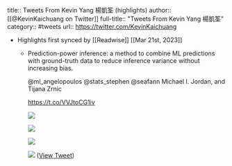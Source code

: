 title:: Tweets From Kevin Yang 楊凱筌 (highlights)
author:: [[@KevinKaichuang on Twitter]]
full-title:: "Tweets From Kevin Yang 楊凱筌"
category:: #tweets
url:: https://twitter.com/KevinKaichuang

- Highlights first synced by [[Readwise]] [[Mar 21st, 2023]]
	- Prediction-power inference: a method to combine ML predictions with ground-truth data to reduce inference variance without increasing bias. 
	  
	  @ml_angelopoulos @stats_stephen @seafann Michael I. Jordan, and Tijana Zrnic
	  
	  https://t.co/VVJtoCG1iv 
	  
	  ![](https://pbs.twimg.com/media/FrXnawWWIBAmciw.png) 
	  
	  ![](https://pbs.twimg.com/media/FrXnawqWIBYBbRG.png) 
	  
	  ![](https://pbs.twimg.com/media/FrXnawVWIAIyQM_.png) 
	  
	  ![](https://pbs.twimg.com/media/FrXnawXWwAAs7w-.png) ([View Tweet](https://twitter.com/KevinKaichuang/status/1637797637469401096))